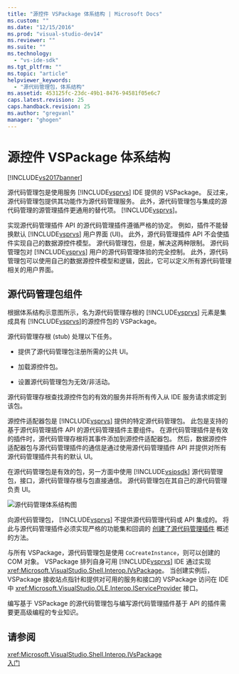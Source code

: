```yaml
---
title: "源控件 VSPackage 体系结构 | Microsoft Docs"
ms.custom: ""
ms.date: "12/15/2016"
ms.prod: "visual-studio-dev14"
ms.reviewer: ""
ms.suite: ""
ms.technology: 
  - "vs-ide-sdk"
ms.tgt_pltfrm: ""
ms.topic: "article"
helpviewer_keywords: 
  - "源代码管理包，体系结构"
ms.assetid: 453125fc-23dc-49b1-8476-94581f05e6c7
caps.latest.revision: 25
caps.handback.revision: 25
ms.author: "gregvanl"
manager: "ghogen"
---
```

# 源控件 VSPackage 体系结构
[!INCLUDE[vs2017banner](../../code-quality/includes/vs2017banner.md)]

源代码管理包是使用服务 [!INCLUDE[vsprvs](../../code-quality/includes/vsprvs_md.md)] IDE 提供的 VSPackage。  反过来，源代码管理包提供其功能作为源代码管理服务。  此外，源代码管理包与集成的源代码管理的源管理插件更通用的替代项。 [!INCLUDE[vsprvs](../../code-quality/includes/vsprvs_md.md)]。  
  
 实现源代码管理插件 API 的源代码管理插件遵循严格的协定。  例如，插件不能替换默认 [!INCLUDE[vsprvs](../../code-quality/includes/vsprvs_md.md)] 用户界面 \(UI\)。  此外，源代码管理插件 API 不会使插件实现自己的数据源控件模型。  源代码管理包，但是，解决这两种限制。  源代码管理包对 [!INCLUDE[vsprvs](../../code-quality/includes/vsprvs_md.md)] 用户的源代码管理体验的完全控制。  此外，源代码管理包可以使用自己的数据源控件模型和逻辑，因此，它可以定义所有源代码管理相关的用户界面。  
  
## 源代码管理包组件  
 根据体系结构示意图所示，名为源代码管理存根的 [!INCLUDE[vsprvs](../../code-quality/includes/vsprvs_md.md)] 元素是集成具有 [!INCLUDE[vsprvs](../../code-quality/includes/vsprvs_md.md)]的源控件包的 VSPackage。  
  
 源代码管理存根 \(stub\) 处理以下任务。  
  
-   提供了源代码管理包注册所需的公共 UI。  
  
-   加载源控件包。  
  
-   设置源代码管理包为无效\/非活动。  
  
 源代码管理存根查找源控件包的有效的服务并将所有传入从 IDE 服务请求绑定到该包。  
  
 源控件适配器包是 [!INCLUDE[vsprvs](../../code-quality/includes/vsprvs_md.md)] 提供的特定源代码管理包。  此包是支持的基于源代码管理插件 API 的源代码管理插件主要组件。  在源代码管理插件是有效的插件时，源代码管理存根将其事件添加到源控件适配器包。  然后，数据源控件适配器包与源代码管理插件的通信是通过使用源代码管理插件 API 并提供对所有源代码管理插件共有的默认 UI。  
  
 在源代码管理包是有效的包，另一方面中使用 [!INCLUDE[vsipsdk](../../extensibility/includes/vsipsdk_md.md)] 源代码管理包，接口，源代码管理存根与包直接通信。  源代码管理包在其自己的源代码管理负责 UI。  
  
 ![源代码管理体系结构图](../../extensibility/internals/media/vsipsccarch.png "VSIPSCCArch")  
  
 向源代码管理包， [!INCLUDE[vsprvs](../../code-quality/includes/vsprvs_md.md)] 不提供源代码管理代码或 API 集成的。  将此与源代码管理插件必须实现严格的功能集和回调的 [创建了源代码管理插件](../../extensibility/internals/creating-a-source-control-plug-in.md) 概述的方法。  
  
 与所有 VSPackage，源代码管理包是使用 `CoCreateInstance`，则可以创建的 COM 对象。  VSPackage 排列自身可用 [!INCLUDE[vsprvs](../../code-quality/includes/vsprvs_md.md)] IDE 通过实现 <xref:Microsoft.VisualStudio.Shell.Interop.IVsPackage>。  当创建实例后， VSPackage 接收站点指针和提供对可用的服务和接口的 VSPackage 访问在 IDE 中 <xref:Microsoft.VisualStudio.OLE.Interop.IServiceProvider> 接口。  
  
 编写基于 VSPackage 的源代码管理包与编写源代码管理插件基于 API 的插件需要更高级编程的专业知识。  
  
## 请参阅  
 <xref:Microsoft.VisualStudio.Shell.Interop.IVsPackage>   
 [入门](../../extensibility/internals/getting-started-with-source-control-vspackages.md)